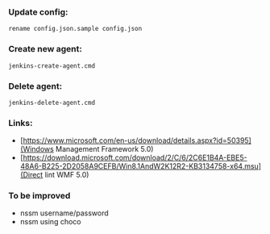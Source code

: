### Update config:

	rename config.json.sample config.json

### Create new agent:

	jenkins-create-agent.cmd

### Delete agent:

	jenkins-delete-agent.cmd


### Links:

- [https://www.microsoft.com/en-us/download/details.aspx?id=50395](Windows Management Framework 5.0)
- [https://download.microsoft.com/download/2/C/6/2C6E1B4A-EBE5-48A6-B225-2D2058A9CEFB/Win8.1AndW2K12R2-KB3134758-x64.msu](Direct lint WMF 5.0)

### To be improved

- nssm username/password
- nssm using choco
